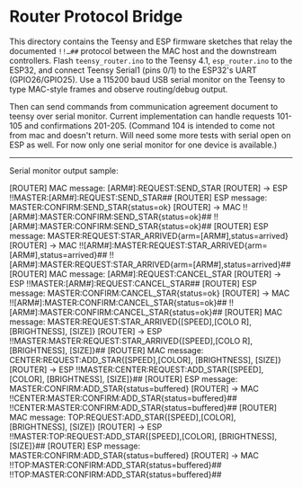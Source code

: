 # Router Protocol Bridge

This directory contains the Teensy and ESP firmware sketches that relay the documented `!!…##` protocol between the MAC host and the downstream controllers. Flash `teensy_router.ino` to the Teensy 4.1, `esp_router.ino` to the ESP32, and connect Teensy Serial1 (pins 0/1) to the ESP32's UART (GPIO26/GPIO25). Use a 115200 baud USB serial monitor on the Teensy to type MAC-style frames and observe routing/debug output.

Then can send commands from communication agreement document to teensy over serial monitor. 
Current implementation can handle requests 101-105 and confirmations 201-205. (Command 104 is intended to come not from mac and doesn't return. Will need some more tests with serial open on ESP as well. For now only one serial monitor for one device is available.)

---

Serial monitor output sample: 

[ROUTER] MAC message: [ARM#]:REQUEST:SEND_STAR
[ROUTER] -> ESP !!MASTER:[ARM#]:REQUEST:SEND_STAR##
[ROUTER] ESP message: MASTER:CONFIRM:SEND_STAR{status=ok}
[ROUTER] -> MAC !![ARM#]:MASTER:CONFIRM:SEND_STAR{status=ok}##
!![ARM#]:MASTER:CONFIRM:SEND_STAR{status=ok}##
[ROUTER] ESP message: MASTER:REQUEST:STAR_ARRIVED{arm=[ARM#],status=arrived}
[ROUTER] -> MAC !![ARM#]:MASTER:REQUEST:STAR_ARRIVED{arm=[ARM#],status=arrived}##
!![ARM#]:MASTER:REQUEST:STAR_ARRIVED{arm=[ARM#],status=arrived}##
[ROUTER] MAC message: [ARM#]:REQUEST:CANCEL_STAR
[ROUTER] -> ESP !!MASTER:[ARM#]:REQUEST:CANCEL_STAR##
[ROUTER] ESP message: MASTER:CONFIRM:CANCEL_STAR{status=ok}
[ROUTER] -> MAC !![ARM#]:MASTER:CONFIRM:CANCEL_STAR{status=ok}##
!![ARM#]:MASTER:CONFIRM:CANCEL_STAR{status=ok}##
[ROUTER] MAC message: MASTER:REQUEST:STAR_ARRIVED{[SPEED],[COLO R], [BRIGHTNESS], [SIZE]}
[ROUTER] -> ESP !!MASTER:MASTER:REQUEST:STAR_ARRIVED{[SPEED],[COLO R], [BRIGHTNESS], [SIZE]}##
[ROUTER] MAC message: CENTER:REQUEST:ADD_STAR{[SPEED],[COLOR], [BRIGHTNESS], [SIZE]}
[ROUTER] -> ESP !!MASTER:CENTER:REQUEST:ADD_STAR{[SPEED],[COLOR], [BRIGHTNESS], [SIZE]}##
[ROUTER] ESP message: MASTER:CONFIRM:ADD_STAR{status=buffered}
[ROUTER] -> MAC !!CENTER:MASTER:CONFIRM:ADD_STAR{status=buffered}##
!!CENTER:MASTER:CONFIRM:ADD_STAR{status=buffered}##
[ROUTER] MAC message: TOP:REQUEST:ADD_STAR{[SPEED],[COLOR], [BRIGHTNESS], [SIZE]}
[ROUTER] -> ESP !!MASTER:TOP:REQUEST:ADD_STAR{[SPEED],[COLOR], [BRIGHTNESS], [SIZE]}##
[ROUTER] ESP message: MASTER:CONFIRM:ADD_STAR{status=buffered}
[ROUTER] -> MAC !!TOP:MASTER:CONFIRM:ADD_STAR{status=buffered}##
!!TOP:MASTER:CONFIRM:ADD_STAR{status=buffered}##
